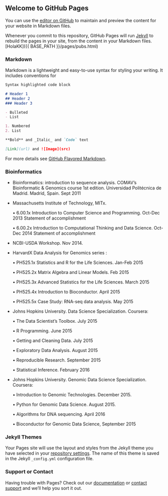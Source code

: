 ## Welcome to GitHub Pages

You can use the [editor on GitHub](https://github.com/jdieramon/jdieramon.github.io/edit/master/index.md) to maintain and preview the content for your website in Markdown files.

Whenever you commit to this repository, GitHub Pages will run [Jekyll](https://jekyllrb.com/) to rebuild the pages in your site, from the content in your Markdown files.
[HolaKK]({{ BASE_PATH }}/pages/pubs.html)
### Markdown

Markdown is a lightweight and easy-to-use syntax for styling your writing. It includes conventions for

```markdown
Syntax highlighted code block

# Header 1
## Header 2
### Header 3

- Bulleted
- List

1. Numbered
2. List

**Bold** and _Italic_ and `Code` text

[Link](url) and ![Image](src)
```

For more details see [GitHub Flavored Markdown](https://guides.github.com/features/mastering-markdown/).

### Bioinformatics  
* Bioinformatics: introduction to sequence analysis. COMAV’s Bioinformatic & Genomics course 1st edition. Universidad Politécnica de Madrid. Madrid, Spain. Sept 2011
  
* Massachusetts Institute of Technology, MITx.

    • 6.00.1x Introduction to Computer Science and Programming. Oct-Dec 2013 Statement of accomplishment

    • 6.00.2x Introduction to Computational Thinking and Data Science. Oct-Dec 2014 Statement of accomplishment


* NCBI-USDA Workshop. Nov 2014.


* HarvardX Data Analysis for Genomics series : 

    • PH525.1x Statistics and R for the Life Sciences. Jan-Feb 2015

    • PH525.2x Matrix Algebra and Linear Models. Feb 2015

    • PH525.3x Advanced Statistics for the Life Sciences.  March 2015

    • PH525.4x Introduction to Bioconductor. April 2015

    • PH525.5x Case Study: RNA-seq data analysis. May 2015


* Johns Hopkins University. Data Science Specialization. Coursera: 

    • The Data Scientist’s Toolbox. July 2015 

    • R Programming. June 2015

    • Getting and Cleaning Data. July 2015

    • Exploratory Data Analysis. August 2015

    • Reproducible Research. September 2015

    • Statistical Inference. February 2016


* Johns Hopkins University. Genomic Data Science Specialization. Coursera:

    • Introduction to Genomic Technologies. December 2015. 

    • Python for Genomic Data Science. August 2015.

    • Algorithms for DNA sequencing. April 2016 

    • Bioconductor for Genomic Data Science, September 2015



### Jekyll Themes

Your Pages site will use the layout and styles from the Jekyll theme you have selected in your [repository settings](https://github.com/jdieramon/jdieramon.github.io/settings). The name of this theme is saved in the Jekyll `_config.yml` configuration file.

### Support or Contact

Having trouble with Pages? Check out our [documentation](https://help.github.com/categories/github-pages-basics/) or [contact support](https://github.com/contact) and we’ll help you sort it out.
